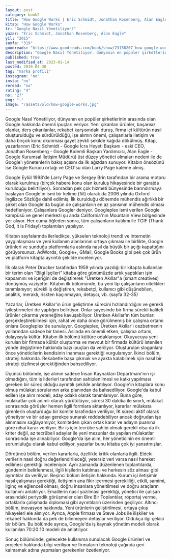 ```yaml
---
layout: post  
category: book2  
title: "How Google Works | Eric Schmidt, Jonathan Rosenberg, Alan Eagle (Kitap)"  
kitap: "How Google Works"  
tr: "Google Nasıl Yönetiliyor?"  
yazar: "Eric Schmidt, Jonathan Rosenberg, Alan Eagle"  
yil: "2015"  
sayfa: "319"  
goodreads: "https://www.goodreads.com/book/show/23158207-how-google-works"
description: "Google Nasıl Yönetiliyor, dünyanın en popüler şirketlerinin arasında olan Google hakkında önemli ipuçları veriyor."
published: true
last_modified_at: 2023-01-14
posted: 2016-04-30
tag: "marka profili"
instagram: "no"
insta: "no"
reread: "no"
rating: "4"
no: "27"
eng: "-"
image: "/assets/old/how-google-works.jpg"
---
```


Google Nasıl Yönetiliyor, dünyanın en popüler şirketlerinin arasında olan Google hakkında önemli ipuçları veriyor. Yeni çıkarılan ürünler, başarısız olanlar, ders çıkarılanlar, rekabet karşısındaki duruş, firma içi kültürün nasıl oluşturulduğu ve sürdürüldüğü, işe alımın önemi, çalışanlarla iletişim ve daha birçok konu okunması gayet zevkli şekilde kağıda dökülmüş. Kitap, yazarlarının (Eric Schmidt - Google İcra Heyeti Başkanı - eski CEO, Jonathan Rosenberg - Google Kıdemli Başkan Yardımcısı, Alan Eagle - Google Kurumsal İletişim Müdürü) üst düzey yönetici olmaları nedeni ile de Google'ı yönetenlerin bakış açısını da ilk ağızdan sunuyor. Kitabın önsözünü ise Google Kurucu ortağı ve CEO'su olan Larry Page kaleme almış.  
  
Google Eylül 1998'de Larry Page ve Sergey Brin tarafından bir arama motoru olarak kurulmuş (birçok habere konu olan kuruluş hikayesinde bir garajda kurulduğu belirtiliyor). Sonradan pek çok hizmeti bünyesinde barındırmaya başlayan Google'ın ismi bir kelime (fiil) olarak da 2006 yılında Oxford İngilizce Sözlüğe dahil edilmiş. İlk kurulduğu dönemde mühendis ağırlıklı bir şirket olan Google'da bugün de çalışanların en az yarısının mühendis olması hedefleniyor. Çalışanlara Googler deniyor. Googleplex ismi verilen Google kampüsü ve genel merkezi şu anda California'nın Mountain View bölgesinde yer alıyor. Her cuma öğleden sonra, tüm çalışanların katılımı ile TGIF (Thank God, it is Friday!) toplantıları yapılıyor.  
  
Kitabın sayfalarında ilerledikçe, yükselen teknoloji trendi ve internetin yaygınlaşması ve yeni kullanım alanlarının ortaya çıkması ile birlikte, Google ürünleri ve sunduğu platformlarla aslında nasıl da büyük bir açığı kapattığını görüyorsunuz. AdWords, Google+, GMail, Google Books gibi pek çok ürün ve platform kitapta ayrıntılı şekilde inceleniyor.  
  
İlk olarak Peter Drucker tarafından 1959 yılında yazdığı bir kitapta kullanılan bir terim olan "Bilgi İşçileri" kitaba göre günümüzde artık yaptıkları işin kapsamını ve içeriğini de değiştirerek "Üretken Akıllar"a (smart creatives) dönüşmüş vaziyette. Kitabın ilk bölümünde, bu yeni tip çalışanların nitelikleri tanımlanıyor; sürekli iş değiştiren, rekabetçi, kullanıcı gibi düşünebilen, analitik, meraklı, riskten kaçınmayan, detaycı, vb. (sayfa 32-35)  
  
Yazarlar, Üretken Akıllar'ın ürün geliştirme sürecini hızlandırdığını ve gerekli iyileştirmeleri de yaptığını belirtiyor. Onlar sayesinde bir firma sürekli kaliteli ürünler çıkarma yeteneğine kavuşabiliyor. Üretken Akıllar'ın tüm bunları gerçekleştirebilmesi için, rahat ve daha önce görülmemiş bir çalışma ortamı onlara Googleplex'de sunuluyor. Googleplex, Üretken Akıllar'ı cezbetmenin yollarından sadece bir tanesi. Aslında en önemli etken, çalışma ortamı, dolayısıyla kültür. Kitabın ilk bölümü kültüre odaklanıyor. Okuyucuya yeni kurulan bir firmada kültür oluşturma ve mevcut bir firmada kültürü istenilen yönde değiştirme hakkında bazı ipuçları da veriliyor. Oluşturulan sloganlara önce yöneticilerin kendisinin inanması gerektiği vurgulanıyor. İkinci bölüm, strateji hakkında. Rekabetle başa çıkmak ve ayakta kalabilmek için nasıl bir strateji çizilmesi gerektiğinden bahsediliyor.  
  
Üçüncü bölümde, işe alımın sadece İnsan Kaynakları Departmanı'nın işi olmadığını, tüm iş liderleri tarafından sahiplenilmesi ve katkı yapılması gereken bir süreç olduğu ayrıntılı şekilde anlatılıyor. Google'ın kitaplara konu olmuş mülakat sorularının arka planından da bahsediliyor. Google'da kabul edilen işe alım modeli, aday odaklı olarak tanımlanıyor. Buna göre, mülakatlar çok adımlı olarak yürütülüyor, süresi 30 dakika ile sınırlı, mülakat sonrasında görüşler hemen ilgili formlara aktarılıyor, kararlar mülakata girenlerin oluşturduğu bir komite tarafından veriliyor, İK süreci aktif olarak yönetiyor ve bir adayı gerekçe sunarak reddedebiliyor ancak doğrudan işe alınmasını sağlayamıyor, komiteden çıkan ortak karar ve adayın puanına göre nihai karar veriliyor. Bir iş için tecrübe sahibi olmak gerekli olsa da ilk kriter değil, az tecrübeli adaylar ile yeni mezunlar da yapılan mülakatlar sonrasında işe alınabiliyor. Google'da işe alım, her yöneticinin en önemli sorumluluğu olarak kabul ediliyor, yazarlar bunu kitaba çok iyi yansıtmışlar.   
  
Dördüncü bölüm, verilen kararlarla, özellikle kritik olanlarla ilgili. Eldeki verilerin nasıl doğru değerlendirileceği, yetersiz veri varsa nasıl hareket edilmesi gerektiği inceleniyor. Aynı zamanda düzenlenen toplantılarda, gündemin belirlenmesi, ilgili kişilerin katılması ve herkesin söz alması gibi ayrıntılar da veriliyor. Beşinci bölüm iletişim hakkında. Kurum içi iletişimin nasıl çalışması gerektiği, iletişimin ana fikir içermesi gerekliliği, etkili, samimi, ilginç ve eğlenceli olması, doğru insanlara yöneltilmesi ve doğru araçların kullanımı anlatılıyor. Emaillerin nasıl yazılması gerektiği, yönetici ile çalışan arasındaki periyodik görüşmeler olan Bire Bir Toplantılar, röportaj verme, ortaklarla çalışmada diplomasi gibi ayrıntıların üzerinden geçiliyor. Altıncı bölüm, inovasyon hakkında. Yeni ürünlerin geliştirilmesi, ortaya çıkış hikayeleri ele alınıyor. Ayrıca, Apple firması ve Steve Jobs ile ilişkiler ve rekabet hakkında da pek de bilinmeyen detaylar veriliyor. Oldukça ilgi çekici bir bölüm. Bu bölümde ayrıca, Google'da iş kaynak yönetim modeli olarak kullanılan 70:20:10 modeli de anlatılıyor.  
  
Sonuç bölümünde, gelecekte kullanıma sunulacak Google ürünleri ve projeleri hakkında bilgi veriliyor ve firmaların teknoloji çağında geri kalmamak adına yapmaları gerekenler özetleniyor.  
  
